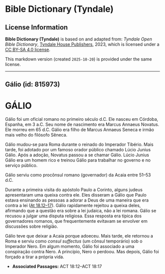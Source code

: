 # Bible Dictionary (Tyndale)

## License Information

**Bible Dictionary (Tyndale)** is based on and adapted from: _Tyndale Open Bible Dictionary_, [Tyndale House Publishers](https://tyndaleopenresources.com/), 2023, which is licensed under a [CC BY-SA 4.0 license](https://creativecommons.org/licenses/by-sa/4.0/legalcode.en).

This markdown version (created `2025-10-20`) is provided under the same license.



--------------------------------

## Gálio (id: 815973)

GÁLIO
=====

Gálio foi um oficial romano no primeiro século d.C. Ele nasceu em Córdoba, Espanha, em 3 a.C. Seu nome de nascimento era Marcus Annaeus Novatus. Ele morreu em 65 d.C. Gálio era filho de Marcus Annaeus Seneca e irmão mais velho do filósofo Sêneca.

Gálio mudou\-se para Roma durante o reinado do Imperador Tibério. Mais tarde, foi adotado por um famoso orador público chamado Lúcio Junius Gálio. Após a adoção, Novatus passou a se chamar Gálio. Lúcio Junius Gálio era um homem rico e treinou Gálio para trabalhar no governo e no serviço público.

Gálio serviu como procônsul romano (governador) da Acaia entre 51–53 d.C.

Durante a primeira visita do apóstolo Paulo a Corinto, alguns judeus apresentaram uma queixa contra ele. Eles disseram a Gálio que Paulo estava ensinando as pessoas a adorar a Deus de uma maneira que era contra a lei ([At 18\.12–17](https://ref.ly/Acts18:12-Acts18:17)). Gálio rapidamente rejeitou a queixa deles, afirmando que a questão era sobre a lei judaica, não a lei romana. Gálio se recusou a julgar uma disputa religiosa. Essa resposta era típica dos governadores romanos, que frequentemente evitavam se envolver em discussões sobre religião.

Gálio teve que deixar a Acaia porque adoeceu. Mais tarde, ele retornou a Roma e serviu como *consul suffectus* (um cônsul temporário) sob o Imperador Nero. Em algum momento, Gálio foi associado a uma conspiração contra Nero. A princípio, Nero o perdoou. Mas depois, Gálio foi forçado a tirar a própria vida.

* **Associated Passages:** ACT 18:12–ACT 18:17

